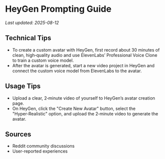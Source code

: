 # HeyGen Prompting Guide

*Last updated: 2025-08-12*

## Technical Tips

- To create a custom avatar with HeyGen, first record about 30 minutes of clean, high‑quality audio and use ElevenLabs’ Professional Voice Clone to train a custom voice model.
- After the avatar is generated, start a new video project in HeyGen and connect the custom voice model from ElevenLabs to the avatar.

## Usage Tips

- Upload a clear, 2‑minute video of yourself to HeyGen’s avatar creation page.
- On HeyGen, click the "Create New Avatar" button, select the "Hyper‑Realistic" option, and upload the 2‑minute video to generate the avatar.

## Sources

- Reddit community discussions
- User-reported experiences
